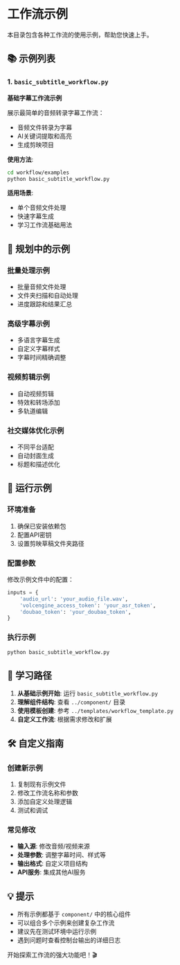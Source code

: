 # 工作流示例

本目录包含各种工作流的使用示例，帮助您快速上手。

## 📚 示例列表

### 1. `basic_subtitle_workflow.py`
**基础字幕工作流示例**

展示最简单的音频转录字幕工作流：
- 音频文件转录为字幕
- AI关键词提取和高亮
- 生成剪映项目

**使用方法**:
```bash
cd workflow/examples
python basic_subtitle_workflow.py
```

**适用场景**:
- 单个音频文件处理
- 快速字幕生成
- 学习工作流基础用法

## 🎯 规划中的示例

### 批量处理示例
- 批量音频文件处理
- 文件夹扫描和自动处理
- 进度跟踪和结果汇总

### 高级字幕示例
- 多语言字幕生成
- 自定义字幕样式
- 字幕时间精确调整

### 视频剪辑示例
- 自动视频剪辑
- 特效和转场添加
- 多轨道编辑

### 社交媒体优化示例
- 不同平台适配
- 自动封面生成
- 标题和描述优化

## 🚀 运行示例

### 环境准备
1. 确保已安装依赖包
2. 配置API密钥
3. 设置剪映草稿文件夹路径

### 配置参数
修改示例文件中的配置：
```python
inputs = {
    'audio_url': 'your_audio_file.wav',
    'volcengine_access_token': 'your_asr_token',
    'doubao_token': 'your_doubao_token',
}
```

### 执行示例
```bash
python basic_subtitle_workflow.py
```

## 📖 学习路径

1. **从基础示例开始**: 运行 `basic_subtitle_workflow.py`
2. **理解组件结构**: 查看 `../component/` 目录
3. **使用模板创建**: 参考 `../templates/workflow_template.py`
4. **自定义工作流**: 根据需求修改和扩展

## 🛠️ 自定义指南

### 创建新示例
1. 复制现有示例文件
2. 修改工作流名称和参数
3. 添加自定义处理逻辑
4. 测试和调试

### 常见修改
- **输入源**: 修改音频/视频来源
- **处理参数**: 调整字幕时间、样式等
- **输出格式**: 自定义项目结构
- **API服务**: 集成其他AI服务

## 💡 提示

- 所有示例都基于 `component/` 中的核心组件
- 可以组合多个示例来创建复杂工作流
- 建议先在测试环境中运行示例
- 遇到问题时查看控制台输出的详细日志

开始探索工作流的强大功能吧！🎬


